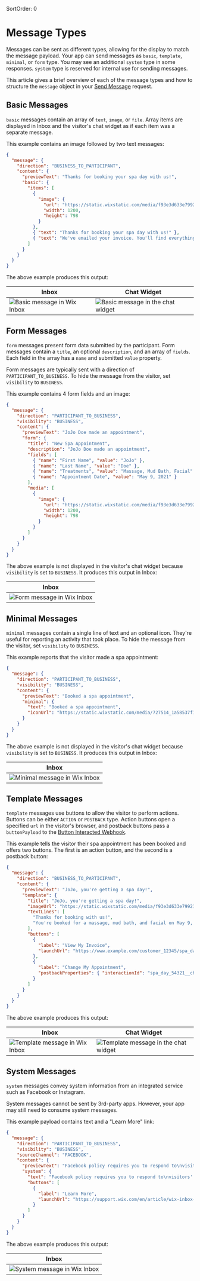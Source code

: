 SortOrder: 0
# Message Types

Messages can be sent as different types,
allowing for the display to match the message payload.
Your app can send messages as `basic`, `template`, `minimal`, or `form` type.
You may see an additional `system` type in some responses.
`system` type is reserved for internal use for sending messages.

This article gives a brief overview of each of the message types
and how to structure the `message` object in your
[Send Message](#send-message) request.

## Basic Messages

`basic` messages contain an array of `text`, `image`, or `file`.
Array items are displayed in Inbox and the visitor's chat widget
as if each item was a separate message.

This example contains an image followed by two text messages:

```json
{
  "message": {
    "direction": "BUSINESS_TO_PARTICIPANT",
    "content": {
      "previewText": "Thanks for booking your spa day with us!",
      "basic": {
        "items": [
          {
            "image": {
              "url": "https://static.wixstatic.com/media/f93e3d633e79921f14330f1911fc1139.jpg/v1/fill/w_1200,h_798,al_c,q_85,usm_0.66_1.00_0.01/f93e3d633e79921f14330f1911fc1139.webp",
              "width": 1200,
              "height": 798
            }
          },
          { "text": "Thanks for booking your spa day with us!" },
          { "text": "We've emailed your invoice. You'll find everything you need to know there." }
        ]
      }
    }
  }
}
```

The above example produces this output:

| Inbox                                                     | Chat Widget                                                           |
| --------------------------------------------------------- | --------------------------------------------------------------------- |
| ![Basic message in Wix Inbox](https://s3.amazonaws.com/wixplorer-readme-images/messages%2Fplain__inbox.png) | ![Basic message in the chat widget](https://s3.amazonaws.com/wixplorer-readme-images/messages%2Fplain__chat-widget.png) |

## Form Messages

`form` messages present form data submitted by the participant.
Form messages contain a `title`, an optional `description`,
and an array of `fields`.
Each field in the array has a `name` and submitted `value` property.

Form messages are typically sent with a direction of `PARTICIPANT_TO_BUSINESS`.
To hide the message from the visitor, set `visibility` to `BUSINESS`.

This example contains 4 form fields and an image:

```json
{
  "message": {
    "direction": "PARTICIPANT_TO_BUSINESS",
    "visibility": "BUSINESS",
    "content": {
      "previewText": "JoJo Doe made an appointment",
      "form": {
        "title": "New Spa Appointment",
        "description": "JoJo Doe made an appointment",
        "fields": [
          { "name": "First Name", "value": "JoJo" },
          { "name": "Last Name", "value": "Doe" },
          { "name": "Treatments", "value": "Massage, Mud Bath, Facial" },
          { "name": "Appointment Date", "value": "May 9, 2021" }
        ],
        "media": [
          {
            "image": {
              "url": "https://static.wixstatic.com/media/f93e3d633e79921f14330f1911fc1139.jpg/v1/fill/w_1200,h_798,al_c,q_85,usm_0.66_1.00_0.01/f93e3d633e79921f14330f1911fc1139.webp",
              "width": 1200,
              "height": 798
            }
          }
        ]
      }
    }
  }
}
```

The above example is not displayed in the visitor's chat widget
because `visibility` is set to `BUSINESS`.
It produces this output in Inbox:

| Inbox                                                   |
| ------------------------------------------------------- |
| ![Form message in Wix Inbox](https://s3.amazonaws.com/wixplorer-readme-images/messages%2Fform__inbox.png) |

## Minimal Messages

`minimal` messages contain a single line of text and an optional icon.
They're useful for reporting an activity that took place.
To hide the message from the visitor, set `visibility` to `BUSINESS`.

This example reports that the visitor made a spa appointment:

```json
{
  "message": {
    "direction": "PARTICIPANT_TO_BUSINESS",
    "visibility": "BUSINESS",
    "content": {
      "previewText": "Booked a spa appointment",
      "minimal": {
        "text": "Booked a spa appointment",
        "iconUrl": "https://static.wixstatic.com/media/727514_1a58537f1b6a44a7b09956cdbc5ac774~mv2.png/v1/fill/w_297,h_324,al_c,lg_1,q_85/727514_1a58537f1b6a44a7b09956cdbc5ac774~mv2.webp"
      }
    }
  }
}
```

The above example is not displayed in the visitor's chat widget
because `visibility` is set to `BUSINESS`.
It produces this output in Inbox:

| Inbox                                                         |
| ------------------------------------------------------------- |
| ![Minimal message in Wix Inbox](https://s3.amazonaws.com/wixplorer-readme-images/messages%2Fminimal__inbox.png) |

## Template Messages

`template` messages use buttons to allow the visitor to perform actions.
Buttons can be either `ACTION` or `POSTBACK` type.
Action buttons open a specified `url` in the visitor's browser,
and postback buttons pass a `buttonPayload` to the
[Button Interacted Webhook](https://dev.wix.com/api/rest/drafts/inbox/button-interacted-webhook).

This example tells the visitor their spa appointment has been booked
and offers two buttons.
The first is an action button, and the second is a postback button:

```json
{
  "message": {
    "direction": "BUSINESS_TO_PARTICIPANT",
    "content": {
      "previewText": "JoJo, you're getting a spa day!",
      "template": {
        "title": "JoJo, you're getting a spa day!",
        "imageUrl": "https://static.wixstatic.com/media/f93e3d633e79921f14330f1911fc1139.jpg/v1/fill/w_1200,h_798,al_c,q_85,usm_0.66_1.00_0.01/f93e3d633e79921f14330f1911fc1139.webp",
        "textLines": [
          "Thanks for booking with us!",
          "You're booked for a massage, mud bath, and facial on May 9, 2021."
        ],
        "buttons": [
          {
            "label": "View My Invoice",
            "launchUrl": "https://www.example.com/customer_12345/spa_day_54321/invoice.pdf"
          },
          {
            "label": "Change My Appointment",
            "postbackProperties": { "interactionId": "spa_day_54321__change_appointment" }
          }
        ]
      }
    }
  }
}
```

The above example produces this output:

| Inbox                                                           | Chat Widget                                                                 |
| --------------------------------------------------------------- | --------------------------------------------------------------------------- |
| ![Template message in Wix Inbox](https://s3.amazonaws.com/wixplorer-readme-images/messages%2Ftemplate__inbox.png) | ![Template message in the chat widget](https://s3.amazonaws.com/wixplorer-readme-images/messages%2Ftemplate__chat-widget.png) |

## System Messages

`system` messages convey system information from an integrated service
such as Facebook or Instagram.

System messages cannot be sent by 3rd-party apps.
However, your app may still need to consume system messages.

This example payload contains text and a "Learn More" link:

```json
{
  "message": {
    "direction": "PARTICIPANT_TO_BUSINESS",
    "visibility": "BUSINESS",
    "sourceChannel": "FACEBOOK",
    "content": {
      "previewText": "Facebook policy requires you to respond to\nvisitors' messages within 7 days.",
      "system": {
        "text": "Facebook policy requires you to respond to\nvisitors' messages within 7 days.",
        "buttons": [
          {
            "label": "Learn More",
            "launchUrl": "https://support.wix.com/en/article/wix-inbox-connecting-your-facebook-page"
          }
        ]
      }
    }
  }
}
```

The above example produces this output:

| Inbox                                                       |
| ----------------------------------------------------------- |
| ![System message in Wix Inbox](https://s3.amazonaws.com/wixplorer-readme-images/messages%2Fsystem__inbox.png) |